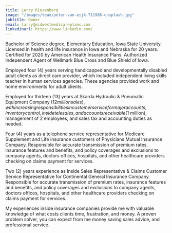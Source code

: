 ```yaml
---
title: Larry Riesenberg
image: "/images/team/peter-van-eijk-711986-unsplash.jpg"
jobtitle: Owner
email: larry@midwestmedicareplans.com
linkedinurl: https://www.linkedin.com/
---
```


Bachelor of Science degree, Elementary Education, Iowa State University. Licensed in health and life insurance in Iowa and Nebraska for 20 years.
Certified for 2020 by American Health Insurance Plans. Authorized Independent Agent of Wellmark Blue Cross and Blue Shield of Iowa.
  
Employed four (4) years serving handicapped and developmentally disabled adult clients as direct care provider, which included independent living skills teacher in human services agencies. These agencies provided work and home environments for adult clients. 

Employed for thirteen (13) years at Skarda Hydraulic & Pneumatic Equipment Company ($12 million sales), with increasing responsibilities in customer service for major accounts, inventory control, inside telesales, and accounts receivable ($1 million), management of 2 employees, and sales tax and accounting duties as needed.  

Four (4) years as a telephone service representative for Medicare Supplement and Life insurance customers of Physicians Mutual Insurance Company. 
Responsible for accurate transmission of premium rates, insurance features and benefits, and policy coverages and exclusions to company agents, doctors offices, hospitals, and other healthcare providers checking on claims payment for services.

Two (2) years experience as Inside Sales Representative & Claims Customer Service Representative for Continental General Insurance Company. Responsible for accurate transmission of premium rates, insurance features and benefits, and policy coverages and exclusions to company agents, doctors offices, hospitals, and other healthcare providers checking on claims payment for services.

My experiences inside insurance companies provide me with valuable knowledge of what costs clients time, frustration, and money. A proven problem solver, you can expect from me money saving sales advice, and professional service.
